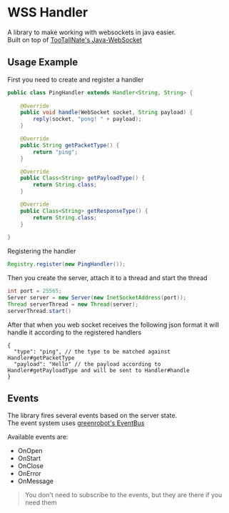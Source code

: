 # WSS Handler
A library to make working with websockets in java easier.
<br>
Built on top of [TooTallNate's Java-WebSocket](https://github.com/TooTallNate/Java-WebSocket)

## Usage Example
First you need to create and register a handler
```java
public class PingHandler extends Handler<String, String> {
    
    @Override
    public void handle(WebSocket socket, String payload) {
        reply(socket, "pong! " + payload);
    }

    @Override
    public String getPacketType() {
        return "ping";
    }

    @Override
    public Class<String> getPayloadType() {
        return String.class;
    }

    @Override
    public Class<String> getResponseType() {
        return String.class;
    }
    
}
```

Registering the handler
```java
Registry.register(new PingHandler());
```

Then you create the server, attach it to a thread and start the thread
```java
int port = 25565;
Server server = new Server(new InetSocketAddress(port));
Thread serverThread = new Thread(server);
serverThread.start()
```

After that when you web socket receives the following json format it will handle it according to the registered handlers
```json5
{
  "type": "ping", // the type to be matched against Handler#getPacketType
  "payload": "Hello" // the payload according to Handler#getPayloadType and will be sent to Handler#handle
}
```

## Events 
The library fires several events based on the server state.
<br>
The event system uses [greenrobot's EventBus](https://github.com/greenrobot/EventBus) 

Available events are:
- OnOpen
- OnStart
- OnClose
- OnError
- OnMessage

> You don't need to subscribe to the events, but they are there if you need them